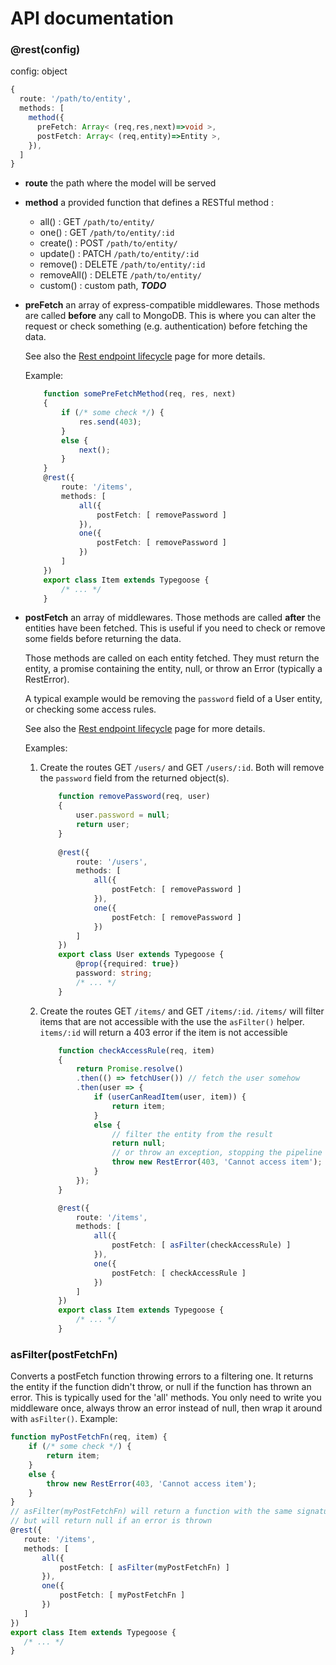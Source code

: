 # API documentation

### @rest(config)
config: object
  ```typescript
  { 
    route: '/path/to/entity', 
    methods: [
      method({
        preFetch: Array< (req,res,next)=>void >, 
        postFetch: Array< (req,entity)=>Entity >, 
      }),
    ] 
  }
  ```
  
  - **route** the path where the model will be served
  
  - **method** a provided function that defines a RESTful method :
    - all() : GET `/path/to/entity/`
    - one() : GET `/path/to/entity/:id`
    - create() : POST `/path/to/entity/`
    - update() : PATCH `/path/to/entity/:id`
    - remove() : DELETE `/path/to/entity/:id`
    - removeAll() : DELETE `/path/to/entity/`
    - custom() : custom path, ***TODO***
    
  - **preFetch** an array of express-compatible middlewares. 
    Those methods are called **before** any call to MongoDB. This is where you can
    alter the request or check something (e.g. authentication) before fetching the data.
    
    See also the [Rest endpoint lifecycle](./rest-lifecycle.md) page for more details.
    
    Example:
    ```typescript
        function somePreFetchMethod(req, res, next) 
        { 
            if (/* some check */) {
                res.send(403);
            }
            else {
                next();
            }
        }
        @rest({
            route: '/items',
            methods: [
                all({
                    postFetch: [ removePassword ]
                }),
                one({
                    postFetch: [ removePassword ]
                })
            ]
        })
        export class Item extends Typegoose {
            /* ... */
        } 
    ```
    
  - **postFetch** an array of middlewares. 
    Those methods are called **after** the entities have been fetched. This is
    useful if you need to check or remove some fields before returning the data.
    
    Those methods are called on each entity fetched.
    They must return the entity, a promise containing the entity, null, or throw an
    Error (typically a RestError).
    
    A typical example would be removing the `password` field of a User entity, or
    checking some access rules.
    
    See also the [Rest endpoint lifecycle](./rest-lifecycle.md) page for more details.
    
    Examples:
    1. Create the routes GET `/users/` and GET `/users/:id`. 
       Both will remove the `password` field from the returned object(s).
       ```typescript
           function removePassword(req, user) 
           { 
               user.password = null;
               return user;
           }
           
           @rest({
               route: '/users',
               methods: [
                   all({
                       postFetch: [ removePassword ]
                   }),
                   one({
                       postFetch: [ removePassword ]
                   })
               ]
           })
           export class User extends Typegoose {
               @prop({required: true})
               password: string;
               /* ... */
           }
       ``` 
    
    1. Create the routes GET `/items/` and GET `/items/:id`. 
       `/items/` will filter items that are not accessible with the use the `asFilter()` helper.
       `items/:id` will return a 403 error if the item is not accessible
       ```typescript
           function checkAccessRule(req, item) 
           {
               return Promise.resolve()
               .then(() => fetchUser()) // fetch the user somehow
               .then(user => {
                   if (userCanReadItem(user, item)) {
                       return item;
                   }
                   else {
                       // filter the entity from the result
                       return null; 
                       // or throw an exception, stopping the pipeline
                       throw new RestError(403, 'Cannot access item'); 
                   }
               });
           }
       
           @rest({
               route: '/items',
               methods: [
                   all({
                       postFetch: [ asFilter(checkAccessRule) ]
                   }),
                   one({
                       postFetch: [ checkAccessRule ]
                   })
               ]
           })
           export class Item extends Typegoose {
               /* ... */
           }
       ```
       
### asFilter(postFetchFn)
Converts a postFetch function throwing errors to a filtering one. 
It returns the entity if the function didn't throw, or null if the function has thrown an error.
This is typically used for the 'all' methods.
You only need to write you middleware once, always throw an error instead of null, 
then wrap it around with `asFilter()`. 
Example: 
```typescript
function myPostFetchFn(req, item) {
    if (/* some check */) {
        return item;
    }
    else {
        throw new RestError(403, 'Cannot access item'); 
    }
}
// asFilter(myPostFetchFn) will return a function with the same signature, 
// but will return null if an error is thrown
@rest({
   route: '/items',
   methods: [
       all({
           postFetch: [ asFilter(myPostFetchFn) ]
       }),
       one({
           postFetch: [ myPostFetchFn ]
       })
   ]
})
export class Item extends Typegoose {
   /* ... */
}
```